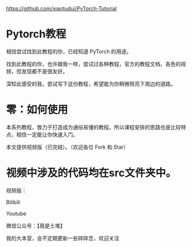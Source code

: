 
https://github.com/xiaotudui/PyTorch-Tutorial

# Pytorch教程

相信尝试找到此教程的你，已经知道 PyTorch 的用途。

找到此教程的你，也许跟我一样，尝试过各种教程，官方的教程文档，各色的视频，但发现都不是很友好。

深知此感受的我，尝试写下这份教程，希望能为你稍微照亮下周边的道路。

# 零：如何使用

本系列教程，致力于打造成为通俗易懂的教程。所以课程安排的思路也是比较特点，相信一定能让你快速入门。

本文提供视频版（已完结）。（欢迎各位 Fork 和 Star）

# 视频中涉及的代码均在src文件夹中。

视频版：

Bilibili

Youtube

微信公众号：【我是土堆】

我的大本营，会不定期更新一些碎碎念，欢迎关注


